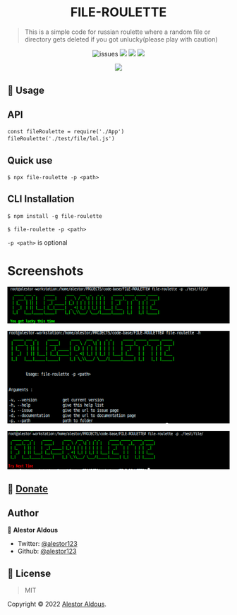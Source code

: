 <h1 align=center>FILE-ROULETTE</h1>

> This is a simple code for russian roulette where a random file or directory gets deleted if you got unlucky(please play with caution)

<p align=center>
<img src="https://img.shields.io/github/license/alestor123/FILE-ROULETTE" alt=issues >
<a href="https://github.com/alestor123/FILE-ROULETTE/issues">
<img src="https://img.shields.io/github/issues-raw/alestor123/FILE-ROULETTE"></a>
<img src="https://github.com/alestor123/FILE-ROULETTE/actions/workflows/main.yml/badge.svg?branch=master">
<a href="https://www.npmjs.com/package/file-roulette"><img src="https://img.shields.io/npm/v/file-roulette"></a>
</p>
<p align=center>
<a href="https://npmjs.org/package/file-roulette">
<img src="https://nodei.co/npm/file-roulette.png"></a>
</p>

## 🚀 Usage

## API

```
const fileRoulette = require('./App')
fileRoulette('./test/file/lol.js')
```

## Quick use
```
$ npx file-roulette -p <path>
```
## CLI Installation
```
$ npm install -g file-roulette
```
```
$ file-roulette -p <path>
```

`` -p <path> `` is optional

# Screenshots    

![shot](./demo/shots/file-roulette.png)



![shot](./demo/shots/file-roulette2.png)



![shot](./demo/shots/file-roulette3.png)



## 💖 [Donate](https://alestor123.is-a.dev/donate)



## Author

👤 **Alestor Aldous**

- Twitter: [@alestor123](https://twitter.com/alestor123)
- Github: [@alestor123](https://github.com/alestor123)


## 📝 License
> MIT

Copyright © 2022 [Alestor Aldous](https://github.com/alestor123).<br />